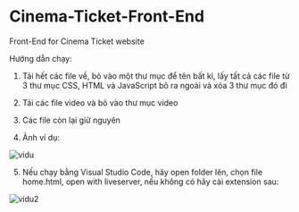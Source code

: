 # Cinema-Ticket-Front-End
Front-End for Cinema Ticket website

Hướng dẫn chạy:
1. Tải hết các file về, bỏ vào một thư mục để tên bất kì, lấy tất cả các file từ 3 thư mục CSS, HTML và JavaScript bỏ ra ngoài và xóa 3 thư mục đó đi

2. Tải các file video và bỏ vào thư mục video
  
3. Các file còn lại giữ nguyên
  
4. Ảnh ví dụ:

![vidu](https://github.com/user-attachments/assets/225bf5d2-edd1-4592-be23-3ab938a4b734)

5. Nếu chạy bằng Visual Studio Code, hãy open folder lên, chọn file home.html, open with liveserver, nếu không có hãy cài extension sau:

![vidu2](https://github.com/user-attachments/assets/7827778c-a5e2-4c30-811f-6b01942fdb51)
